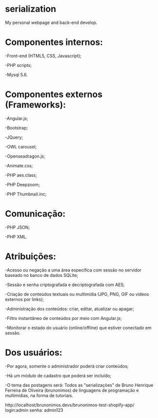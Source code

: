 # serialization
My personal webpage and back-end develop.

# Componentes internos:
-Front-end (HTML5, CSS, Javascript);

-PHP scripts;

-Mysql 5.6.

# Componentes externos (Frameworks):
-Angular.js;

-Bootstrap;

-JQuery;

-OWL carousel;

-Openseadragon.js;

-Animate.css;

-PHP aes.class;

-PHP Deepzoom;

-PHP Thumbnail.inc;

# Comunicação:
-PHP JSON;

-PHP XML.

# Atribuições:
-Acesso ou negação a uma área específica com sessão no servidor baseado no banco de dados SQLite;

-Sessão e senha criptografada e decriptografada com AES;

-Criação de conteúdos textuais ou multimídia (JPG, PNG, GIF ou videos externos por links);

-Administração dos conteúdos: criar, editar, atualizar ou apagar;

-Filtro instantâneo de conteúdos por meio com Angular.js;

-Monitorar o estado do usuário (online/offline) que estiver conectado em sessão.

# Dos usuários:
-Por agora, somente o administrador poderá criar conteúdos;

-Há um módulo de cadastro que poderá ser incluído;

-O tema das postagens será: Todos as "serializações" de Bruno Henrique Ferreira de Oliveira (brunonimos) de linguagens de programação e multimídias, na forma de tutoriais.

http://localhost/brunonimos.devs/brunonimos-test-shopify-app/
login:admin
senha: admin123